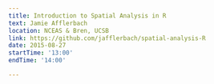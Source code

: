 ```yaml
---
title: Introduction to Spatial Analysis in R
text: Jamie Afflerbach
location: NCEAS & Bren, UCSB
link: https://github.com/jafflerbach/spatial-analysis-R
date: 2015-08-27
startTime: '13:00'
endTime: '14:00'

---
```

